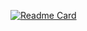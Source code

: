 [![Readme Card](https://github-readme-stats.vercel.app/api/pin/?username=iSikanderShaikh&repo=Sort-Select-Options)](https://github.com/iSikanderShaikh/Sort-Select-Options)
